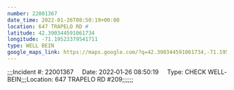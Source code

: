 ```yaml
---
number: 22001367
date_time: 2022-01-26T08:50:19+00:00
location: 647 TRAPELO RD #
latitude: 42.390344591061734
longitude: -71.19523379541711
type: WELL BEIN
google_maps_link: https://maps.google.com/?q=42.390344591061734,-71.19523379541711
---
```


;;;Incident #: 22001367     Date: 2022‐01‐26 08:50:19     Type: CHECK WELL‐BEIN;;;Location: 647 TRAPELO RD #209;;;;;;
